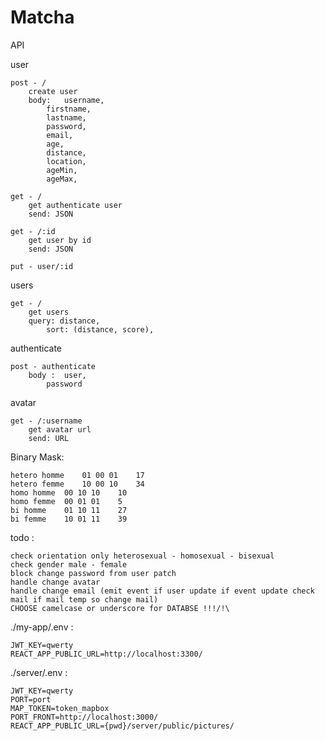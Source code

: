 # Matcha


API

user

	post - /
		create user
		body:	username,
			firstname,
			lastname,
			password,
			email,
			age,
			distance,
			location,
			ageMin,
			ageMax,

	get - /
		get authenticate user
		send: JSON

	get - /:id
		get user by id
		send: JSON

	put - user/:id

users

	get - /
		get users
		query: distance,
			sort: (distance, score),


authenticate

	post - authenticate
		body :	user,
			password

avatar

	get - /:username
		get avatar url
		send: URL


Binary Mask:

	hetero homme	01 00 01	17
	hetero femme	10 00 10	34
	homo homme	00 10 10	10
	homo femme	00 01 01	5
	bi homme	01 10 11	27
	bi femme	10 01 11	39



todo :

	check orientation only heterosexual - homosexual - bisexual
	check gender male - female
	block change password from user patch
	handle change avatar
	handle change email (emit event if user update if event update check mail if mail temp so change mail)
	CHOOSE camelcase or underscore for DATABSE !!!/!\


./my-app/.env : 

	JWT_KEY=qwerty
	REACT_APP_PUBLIC_URL=http://localhost:3300/

./server/.env : 

	JWT_KEY=qwerty
	PORT=port
	MAP_TOKEN=token_mapbox
	PORT_FRONT=http://localhost:3000/
	REACT_APP_PUBLIC_URL={pwd}/server/public/pictures/